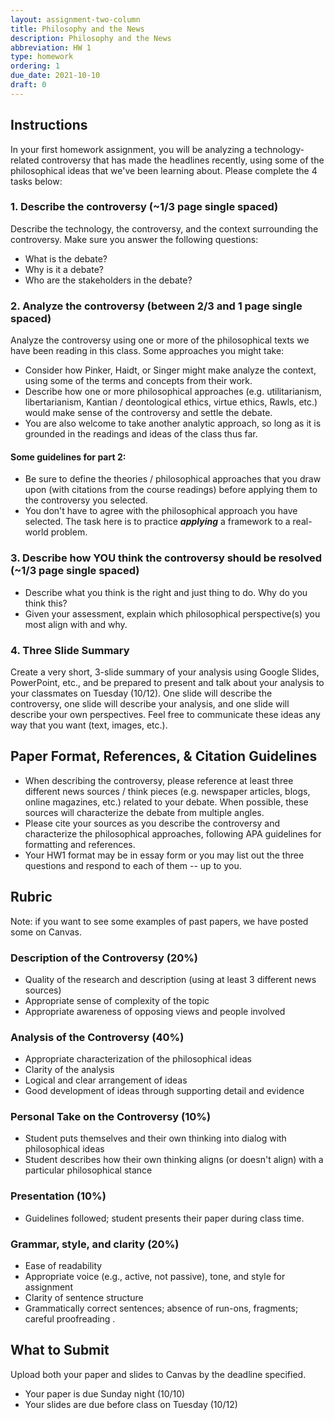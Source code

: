 ```yaml
---
layout: assignment-two-column
title: Philosophy and the News
description: Philosophy and the News
abbreviation: HW 1
type: homework
ordering: 1
due_date: 2021-10-10
draft: 0
---
```


## Instructions
In your first homework assignment, you will be analyzing a technology-related controversy that has made the headlines recently, using some of the philosophical ideas that we've been learning about. Please complete the 4 tasks below:

### 1. Describe the controversy (~1/3 page single spaced) 
Describe the technology, the controversy, and the context surrounding the controversy. Make sure you answer the following questions:

* What is the debate?
* Why is it a debate?
* Who are the stakeholders in the debate?

### 2. Analyze the controversy (between 2/3 and 1 page single spaced) 
Analyze the controversy using one or more of the philosophical texts we have been reading in this class. Some approaches you might take:

* Consider how Pinker, Haidt, or Singer might make analyze the context, using some of the terms and concepts from their work.
* Describe how one or more philosophical approaches (e.g. utilitarianism, libertarianism, Kantian / deontological ethics, virtue ethics, Rawls, etc.) would make sense of the controversy and settle the debate.
* You are also welcome to take another analytic approach, so long as it is grounded in the readings and ideas of the class thus far.

#### Some guidelines for part 2:

* Be sure to define the theories / philosophical approaches that you draw upon (with citations from the course readings) before applying them to the controversy you selected.
* You don't have to agree with the philosophical approach you have selected. The task here is to practice ***applying*** a framework to a real-world problem.

### 3. Describe how YOU think the controversy should be resolved (~1/3 page single spaced) 

* Describe what you think is the right and just thing to do. Why do you think this?
* Given your assessment, explain which philosophical perspective(s) you most align with and why.

### 4. Three Slide Summary
Create a very short, 3-slide summary of your analysis using Google Slides, PowerPoint, etc., and be prepared to present and talk about your analysis to your classmates on Tuesday (10/12). One slide will describe the controversy, one slide will describe your analysis, and one slide will describe your own perspectives. Feel free to communicate these ideas any way that you want (text, images, etc.). 

## Paper Format, References, & Citation Guidelines
* When describing the controversy, please reference at least three different news sources / think pieces (e.g. newspaper articles, blogs, online magazines, etc.) related to your debate. When possible, these sources will characterize the debate from multiple angles.
* Please cite your sources as you describe the controversy and characterize the philosophical approaches, following APA guidelines for formatting and references. 
* Your HW1 format may be in essay form or you may list out the three questions and respond to each of them -- up to you.

## Rubric
Note: if you want to see some examples of past papers, we have posted some on Canvas.

### Description of the Controversy (20%)
* Quality of the research and description (using at least 3 different news sources)
* Appropriate sense of complexity of the topic
* Appropriate awareness of opposing views and people involved

### Analysis of the Controversy (40%)
* Appropriate characterization of the philosophical ideas
* Clarity of the analysis
* Logical and clear arrangement of ideas
* Good development of ideas through supporting detail and evidence

### Personal Take on the Controversy (10%)
* Student puts themselves and their own thinking into dialog with philosophical ideas
* Student describes how their own thinking aligns (or doesn't align) with a particular philosophical stance

### Presentation (10%) 
* Guidelines followed; student presents their paper during class time.

### Grammar, style, and clarity (20%)
* Ease of readability
* Appropriate voice (e.g., active, not passive), tone, and style for assignment
* Clarity of sentence structure
* Grammatically correct sentences; absence of run-ons, fragments; careful proofreading .

## What to Submit
Upload both your paper and slides to Canvas by the deadline specified.
* Your paper is due Sunday night (10/10)
* Your slides are due before class on Tuesday (10/12)